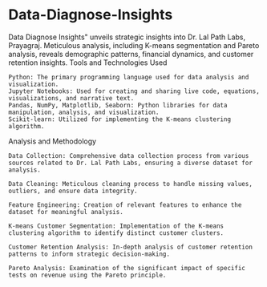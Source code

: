 # Data-Diagnose-Insights
Data Diagnose Insights" unveils strategic insights into Dr. Lal Path Labs, Prayagraj. Meticulous analysis, including K-means segmentation and Pareto analysis, reveals demographic patterns, financial dynamics, and customer retention insights. 
Tools and Technologies Used

    Python: The primary programming language used for data analysis and visualization.
    Jupyter Notebooks: Used for creating and sharing live code, equations, visualizations, and narrative text.
    Pandas, NumPy, Matplotlib, Seaborn: Python libraries for data manipulation, analysis, and visualization.
    Scikit-learn: Utilized for implementing the K-means clustering algorithm.

Analysis and Methodology

    Data Collection: Comprehensive data collection process from various sources related to Dr. Lal Path Labs, ensuring a diverse dataset for analysis.

    Data Cleaning: Meticulous cleaning process to handle missing values, outliers, and ensure data integrity.

    Feature Engineering: Creation of relevant features to enhance the dataset for meaningful analysis.

    K-means Customer Segmentation: Implementation of the K-means clustering algorithm to identify distinct customer clusters.

    Customer Retention Analysis: In-depth analysis of customer retention patterns to inform strategic decision-making.

    Pareto Analysis: Examination of the significant impact of specific tests on revenue using the Pareto principle.
